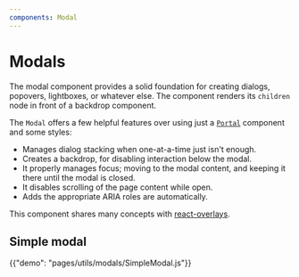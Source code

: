 ```yaml
---
components: Modal
---
```


# Modals

The modal component provides a solid foundation for creating dialogs,
popovers, lightboxes, or whatever else.
The component renders its `children` node in front of a backdrop component.

The `Modal` offers a few helpful features over using just a [`Portal`](/demos/portal)
component and some styles:
- Manages dialog stacking when one-at-a-time just isn't enough.
- Creates a backdrop, for disabling interaction below the modal.
- It properly manages focus; moving to the modal content,
  and keeping it there until the modal is closed.
- It disables scrolling of the page content while open.
- Adds the appropriate ARIA roles are automatically.

This component shares many concepts with [react-overlays](https://react-bootstrap.github.io/react-overlays/#modals).

## Simple modal

{{"demo": "pages/utils/modals/SimpleModal.js"}}
